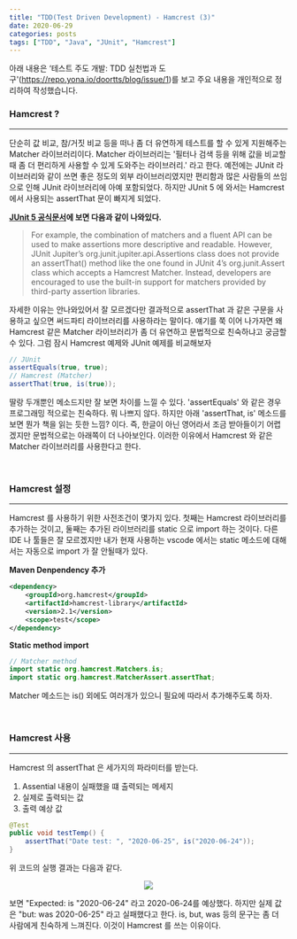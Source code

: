 ```yaml
---
title: "TDD(Test Driven Development) - Hamcrest (3)"
date: 2020-06-29
categories: posts
tags: ["TDD", "Java", "JUnit", "Hamcrest"]
---
```


아래 내용은 ‘테스트 주도 개발: TDD 실천법과 도구'(https://repo.yona.io/doortts/blog/issue/1)를 보고 주요 내용을 개인적으로 정리하여 작성했습니다. 

### **Hamcrest ?**
--- 
단순히 값 비교, 참/거짓 비교 등을 떠나 좀 더 유연하게 테스트를 할 수 있게 지원해주는 Matcher 라이브러리이다. Matcher 라이브러리는 '필터나 검색 등을 위해 값을 비교할 때 좀 더 편리하게 사용할 수 있게 도와주는 라이브러리.' 라고 한다. 예전에는 JUnit 라이브러리와 같이 쓰면 좋은 정도의 외부 라이브러리였지만 편리함과 많은 사람들의 쓰임으로 인해 JUnit 라이브러리에 아예 포함되었다. 하지만 JUnit 5 에 와서는 Hamcrest 에서 사용되는 assertThat 문이 빠지게 되었다.

**[JUnit 5 공식문서](https://junit.org/junit5/docs/current/user-guide/#writing-tests-assertions-third-party)에 보면 다음과 같이 나와있다.**
> For example, the combination of matchers and a fluent API can be used to make assertions more descriptive and readable. However, JUnit Jupiter’s org.junit.jupiter.api.Assertions class does not provide an assertThat() method like the one found in JUnit 4’s org.junit.Assert class which accepts a Hamcrest Matcher. Instead, developers are encouraged to use the built-in support for matchers provided by third-party assertion libraries.

자세한 이유는 안나와있어서 잘 모르겠다만 결과적으로 assertThat 과 같은 구문을 사용하고 싶으면 써드파티 라이브러리를 사용하라는 말이다. 얘기를 쭉 이어 나가자면 왜 Hamcrest 같은 Matcher 라이브러리가 좀 더 유연하고 문법적으로 친숙하냐고 궁금할 수 있다. 그럼 잠시 Hamcrest 예제와 JUnit 예제를 비교해보자

```java
// JUnit 
assertEquals(true, true);
// Hamcrest (Matcher)
assertThat(true, is(true));
```

딸랑 두개뿐인 메소드지만 잘 보면 차이를 느낄 수 있다. 'assertEquals' 와 같은 경우 프로그래밍 적으로는 친숙하다. 뭐 나쁘지 않다. 하지만 아래 'assertThat, is' 메소드를 보면 뭔가 책을 읽는 듯한 느낌? 이다. 즉, 한글이 아닌 영어라서 조금 받아들이기 어렵겠지만 문법적으로는 아래쪽이 더 나아보인다. 이러한 이유에서 Hamcrest 와 같은 Matcher 라이브러리를 사용한다고 한다.

<br>

### **Hamcrest 설정**
---

Hamcrest 를 사용하기 위한 사전조건이 몇가지 있다. 첫째는 Hamcrest 라이브러리를 추가하는 것이고, 둘째는 추가된 라이브러리를 static 으로 import 하는 것이다. 다른 IDE 나 툴들은 잘 모르겠지만 내가 현재 사용하는 vscode 에서는 static 메소드에 대해서는 자동으로 import 가 잘 안될때가 있다.

**Maven Denpendency 추가**
```xml
<dependency>
    <groupId>org.hamcrest</groupId>
    <artifactId>hamcrest-library</artifactId>
    <version>2.1</version>
    <scope>test</scope>
</dependency>
```

**Static method import**
```java
// Matcher method
import static org.hamcrest.Matchers.is; 
import static org.hamcrest.MatcherAssert.assertThat;
```

Matcher 메소드는 is() 외에도 여러개가 있으니 필요에 따라서 추가해주도록 하자.

<br>

### **Hamcrest 사용**
---
Hamcrest 의 assertThat 은 세가지의 파라미터를 받는다.

1. Assential 내용이 실패했을 떄 출력되는 메세지
2. 실제로 출력되는 값
3. 출력 예상 값

```java
@Test
public void testTemp() {
	assertThat("Date test: ", "2020-06-25", is("2020-06-24"));
}
```

위 코드의 실행 결과는 다음과 같다.

<div style="width: 100%; text-align: center;">
  <img src="https://subji.github.io/assets/images/tdd1.PNG">
</div>

보면 "Expected: is "2020-06-24" 라고 2020-06-24를 예상했다. 하지만 실제 값은 "but: was 2020-06-25" 라고 실패했다고 한다. is, but, was 등의 문구는 좀 더 사람에게 친숙하게 느껴진다. 이것이 Hamcrest 를 쓰는 이유이다. 